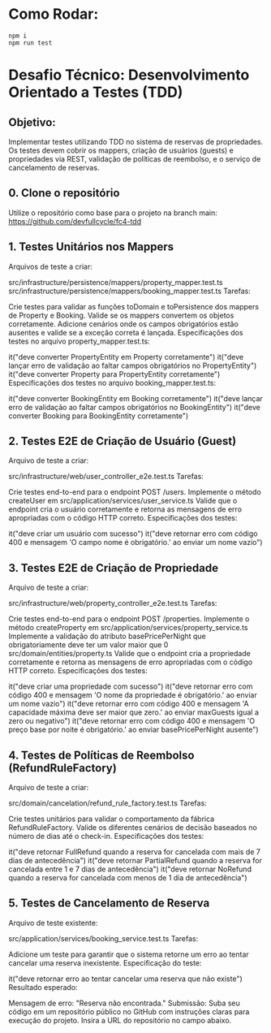 # Como Rodar:
    npm i
    npm run test

# Desafio Técnico: Desenvolvimento Orientado a Testes (TDD)
## Objetivo:
Implementar testes utilizando TDD no sistema de reservas de propriedades. Os testes devem cobrir os mappers, criação de usuários (guests) e propriedades via REST, validação de políticas de reembolso, e o serviço de cancelamento de reservas.

## 0. Clone o repositório
Utilize o repositório como base para o projeto na branch main: https://github.com/devfullcycle/fc4-tdd

## 1. Testes Unitários nos Mappers
Arquivos de teste a criar:

src/infrastructure/persistence/mappers/property_mapper.test.ts
src/infrastructure/persistence/mappers/booking_mapper.test.ts
Tarefas:

Crie testes para validar as funções toDomain e toPersistence dos mappers de Property e Booking.
Valide se os mappers convertem os objetos corretamente.
Adicione cenários onde os campos obrigatórios estão ausentes e valide se a exceção correta é lançada.
Especificações dos testes no arquivo property_mapper.test.ts:

it("deve converter PropertyEntity em Property corretamente")
it("deve lançar erro de validação ao faltar campos obrigatórios no PropertyEntity")
it("deve converter Property para PropertyEntity corretamente")
Especificações dos testes no arquivo booking_mapper.test.ts:

it("deve converter BookingEntity em Booking corretamente")
it("deve lançar erro de validação ao faltar campos obrigatórios no BookingEntity")
it("deve converter Booking para BookingEntity corretamente")

## 2. Testes E2E de Criação de Usuário (Guest)
Arquivo de teste a criar:

src/infrastructure/web/user_controller_e2e.test.ts
Tarefas:

Crie testes end-to-end para o endpoint POST /users.
Implemente o método createUser em src/application/services/user_service.ts
Valide que o endpoint cria o usuário corretamente e retorna as mensagens de erro apropriadas com o código HTTP correto.
Especificações dos testes:

it("deve criar um usuário com sucesso")
it("deve retornar erro com código 400 e mensagem 'O campo nome é obrigatório.' ao enviar um nome vazio")

## 3. Testes E2E de Criação de Propriedade
Arquivo de teste a criar:

src/infrastructure/web/property_controller_e2e.test.ts
Tarefas:

Crie testes end-to-end para o endpoint POST /properties.
Implemente o método createProperty em src/application/services/property_service.ts
Implemente a validação do atributo basePricePerNight que obrigatoriamente deve ter um valor maior que 0 src/domain/entities/property.ts
Valide que o endpoint cria a propriedade corretamente e retorna as mensagens de erro apropriadas com o código HTTP correto.
Especificações dos testes:

it("deve criar uma propriedade com sucesso")
it("deve retornar erro com código 400 e mensagem 'O nome da propriedade é obrigatório.' ao enviar um nome vazio")
it("deve retornar erro com código 400 e mensagem 'A capacidade máxima deve ser maior que zero.' ao enviar maxGuests igual a zero ou negativo")
it("deve retornar erro com código 400 e mensagem 'O preço base por noite é obrigatório.' ao enviar basePricePerNight ausente")

## 4. Testes de Políticas de Reembolso (RefundRuleFactory)
Arquivo de teste a criar:

src/domain/cancelation/refund_rule_factory.test.ts
Tarefas:

Crie testes unitários para validar o comportamento da fábrica RefundRuleFactory.
Valide os diferentes cenários de decisão baseados no número de dias até o check-in.
Especificações dos testes:

it("deve retornar FullRefund quando a reserva for cancelada com mais de 7 dias de antecedência")
it("deve retornar PartialRefund quando a reserva for cancelada entre 1 e 7 dias de antecedência")
it("deve retornar NoRefund quando a reserva for cancelada com menos de 1 dia de antecedência")

## 5. Testes de Cancelamento de Reserva
Arquivo de teste existente:

src/application/services/booking_service.test.ts
Tarefas:

Adicione um teste para garantir que o sistema retorne um erro ao tentar cancelar uma reserva inexistente.
Especificação do teste:

it("deve retornar erro ao tentar cancelar uma reserva que não existe")
Resultado esperado:

Mensagem de erro: "Reserva não encontrada."
Submissão:
Suba seu código em um repositório público no GitHub com instruções claras para execução do projeto.
Insira a URL do repositório no campo abaixo.